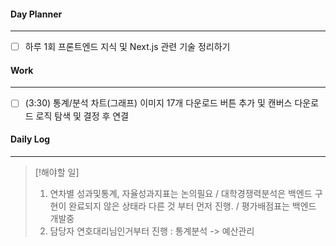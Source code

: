 
#### Day Planner
---
- [ ] 하루 1회 프론트엔드 지식 및 Next.js 관련 기술 정리하기


#### Work
---
- [ ] (3:30) 통계/분석 차트(그래프) 이미지 17개 다운로드 버튼 추가 및 캔버스 다운로드 로직 탐색 및 결정 후 연결


#### Daily Log
---
> [!해야할 일]
> 1. 연차별 성과및통계, 자율성과지표는 논의필요 / 대학경쟁력분석은 백엔드 구현이 완료되지 않은 상태라 다른 것 부터 먼저 진행. / 평가배점표는 백엔드 개발중
> 2. 담당자 연호대리님인거부터 진행 : 통계분석 -> 예산관리 
